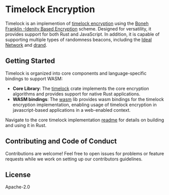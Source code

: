 # Timelock Encryption

Timelock is an implemention of [timelock encryption](https://docs.idealabs.network/docs/learn/crypto/timelock_encryption) using the [Boneh Franklin -Idenity Based Encryption](https://crypto.stanford.edu/~dabo/papers/bfibe.pdf) scheme. Designed for versatility, it provides support for both Rust and JavaScript. In addition, it is capable of supporting multiple types of randomness beacons, including the [Ideal Network](https://docs.idealabs.network) and [drand](https://drand.love).

## Getting Started

Timelock is organized into core components and language-specific bindings to support WASM:

- **Core Library**: The [timelock](./timelock/) crate implements the core encryption algorithms and provides support for native Rust applications.
- **WASM bindings**: The [wasm](./wasm/) lib provides wasm bindings for the timelock encryption implementation, enabling usage of timelock encryption in javascript-based applications in a web-enabled context.

Navigate to the core timelock implementation [readme](./timelock/README.md) for details on building and using it in Rust.

## Contributing and Code of Conduct

Contributions are welcome! Feel free to open issues for problems or feature requests while we work on setting up our contributors guidelines.

## License

Apache-2.0